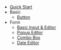 * [Quick Start](/)
* Basic
  * [Button](/basic/button.md)
* Form
  * [Basic Input & Editor](/form/input.md)
  * [Popup Editor](/form/popup-editor.md)
  * [Combo Box](/form/combo-box.md)
  * [Date Editor](/form/date-editor.md)